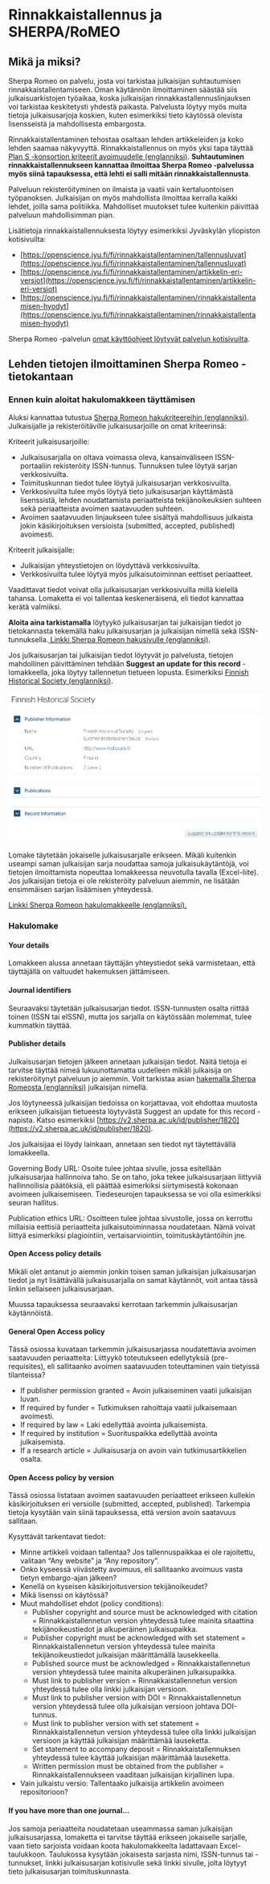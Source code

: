 # Rinnakkaistallennus ja SHERPA/RoMEO

## Mikä ja miksi?

Sherpa Romeo on palvelu, josta voi tarkistaa julkaisijan suhtautumisen rinnakkaistallentamiseen. Oman käytännön ilmoittaminen säästää siis julkaisuarkistojen työaikaa, koska julkaisijan rinnakkastallennuslinjauksen voi tarkistaa keskitetysti yhdestä paikasta. Palvelusta löytyy myös muita tietoja julkaisusarjoja koskien, kuten esimerkiksi tieto käytössä olevista lisensseistä ja mahdollisesta embargosta.

Rinnakkaistallentaminen tehostaa osaltaan lehden artikkeleiden ja koko lehden saamaa näkyvyyttä. Rinnakkaistallennus on myös yksi tapa täyttää [Plan S -konsortion kriteerit avoimuudelle (englanniksi)](https://coalition-s.org/about/). **Suhtautuminen rinnakkaistallennukseen kannattaa ilmoittaa Sherpa Romeo -palvelussa myös siinä tapauksessa, että lehti ei salli mitään rinnakkaistallennusta**. 

Palveluun rekisteröityminen on ilmaista ja vaatii vain kertaluontoisen työpanoksen. Julkaisijan on myös mahdollista ilmoittaa kerralla kaikki lehdet, joilla sama politiikka. Mahdolliset muutokset tulee kuitenkin päivittää palveluun mahdollisimman pian.

Lisätietoja rinnakkaistallennuksesta löytyy esimerkiksi Jyväskylän yliopiston kotisivuilta:

* [https://openscience.jyu.fi/fi/rinnakkaistallentaminen/tallennusluvat](https://openscience.jyu.fi/fi/rinnakkaistallentaminen/tallennusluvat)
* [https://openscience.jyu.fi/fi/rinnakkaistallentaminen/artikkelin-eri-versiot](https://openscience.jyu.fi/fi/rinnakkaistallentaminen/artikkelin-eri-versiot)
* [https://openscience.jyu.fi/fi/rinnakkaistallentaminen/rinnakkaistallentamisen-hyodyt](https://openscience.jyu.fi/fi/rinnakkaistallentaminen/rinnakkaistallentamisen-hyodyt)

Sherpa Romeo -palvelun [omat käyttöohjeet löytyvät palvelun kotisivuilta](https://v2.sherpa.ac.uk/romeo/help.html).

## Lehden tietojen ilmoittaminen Sherpa Romeo -tietokantaan

### Ennen kuin aloitat hakulomakkeen täyttämisen

Aluksi kannattaa tutustua [Sherpa Romeon hakukriteereihin (englanniksi)](https://v2.sherpa.ac.uk/romeo/about.html). Julkaisijalle ja rekisteröitäville julkaisusarjoille on omat kriteerinsä:

Kriteerit julkaisusarjoille:

* Julkaisusarjalla on oltava voimassa oleva, kansainväliseen ISSN-portaaliin rekisteröity ISSN-tunnus. Tunnuksen tulee löytyä sarjan verkkosivuilta.
* Toimituskunnan tiedot tulee löytyä julkaisusarjan verkkosivuilta.
* Verkkosivuilta tulee myös löytyä tieto julkaisusarjan käyttämästä lisenssistä, lehden noudattamista periaatteista tekijänoikeuksien suhteen sekä periaatteista avoimen saatavuuden suhteen.
* Avoimen saatavuuden linjaukseen tulee sisältyä mahdollisuus julkaista jokin käsikirjoituksen versioista (submitted, accepted, published) avoimesti.

Kriteerit julkaisijalle:

* Julkaisijan yhteystietojen on löydyttävä verkkosivuilta.
* Verkkosivuilta tulee löytyä myös julkaisutoiminnan eettiset periaatteet.

Vaadittavat tiedot voivat olla julkaisusarjan verkkosivuilla millä kielellä tahansa. Lomaketta ei voi tallentaa keskeneräisenä, eli tiedot kannattaa kerätä valmiiksi.

**Aloita aina tarkistamalla** löytyykö julkaisusarjan tai julkaisijan tiedot jo tietokannasta tekemällä haku julkaisusarjan ja julkaisijan nimellä sekä ISSN-tunnuksella.[ Linkki Sherpa Romeon hakusivulle (englanniksi)](https://v2.sherpa.ac.uk/romeo/search.html).

Jos julkaisusarjan tai julkaisijan tiedot löytyvät jo palvelusta, tietojen mahdollinen päivittäminen tehdään **Suggest an update for this record** -lomakkeella, joka löytyy tallennetun tietueen lopusta. Esimerkiksi [Finnish Historical Society (englanniksi)](https://v2.sherpa.ac.uk/id/publisher/1820).

![Muutoksen ehdottaminen](../_media/rinnakkaistallennus-1.png "Muutoksen ehdottaminen")

Lomake täytetään jokaiselle julkaisusarjalle erikseen. Mikäli kuitenkin useampi saman julkaisijan sarja noudattaa samoja julkaisukäytäntöjä, voi tietojen ilmoittamista nopeuttaa lomakkeessa neuvotulla tavalla (Excel-liite). Jos julkaisijan tietoja ei ole rekisteröity palveluun aiemmin, ne lisätään ensimmäisen sarjan lisäämisen yhteydessä.

[Linkki Sherpa Romeon hakulomakkeelle (englanniksi).](https://www.jisc.ac.uk/forms/submit-a-new-record-to-sherpa-romeo)

### Hakulomake

#### Your details

Lomakkeen alussa annetaan täyttäjän yhteystiedot sekä varmistetaan, että täyttäjällä on valtuudet hakemuksen jättämiseen.

#### Journal identifiers

Seuraavaksi täytetään julkaisusarjan tiedot. ISSN-tunnusten osalta riittää toinen (ISSN tai eISSN), mutta jos sarjalla on käytössään molemmat, tulee kummatkin täyttää. 

#### Publisher details

Julkaisusarjan tietojen jälkeen annetaan julkaisijan tiedot. Näitä tietoja ei tarvitse täyttää nimeä lukuunottamatta uudelleen mikäli julkaisija on rekisteröitynyt palveluun jo aiemmin. Voit tarkistaa asian [hakemalla Sherpa Romeosta (englanniksi)](https://v2.sherpa.ac.uk/romeo/search.html) julkaisijan nimellä. 

Jos löytyneessä julkaisijan tiedoissa on korjattavaa, voit ehdottaa muutosta erikseen julkaisijan tietueesta löytyvästä Suggest an update for this record -napista. Katso esimerkiksi [https://v2.sherpa.ac.uk/id/publisher/1820](https://v2.sherpa.ac.uk/id/publisher/1820).

Jos julkaisijaa ei löydy lainkaan, annetaan sen tiedot nyt täytettävällä lomakkeella.

Governing Body URL: Osoite tulee johtaa sivulle, jossa esitellään julkaisusarjaa hallinnoiva taho. Se on taho, joka tekee julkaisusarjaan liittyviä hallinnollisia päätöksiä, eli päättää esimerkiksi siirtymisestä kokonaan avoimeen julkaisemiseen. Tiedeseurojen tapauksessa se voi olla esimerkiksi seuran hallitus.

Publication ethics URL: Osoitteen tulee johtaa sivustolle, jossa on kerrottu millaisia eettisiä periaatteita julkaisutoiminnassa noudatetaan. Nämä voivat liittyä esimerkiksi plagiointiin, vertaisarviointiin, toimituskäytäntöihin jne.

#### Open Access policy details

Mikäli olet antanut jo aiemmin jonkin toisen saman julkaisijan julkaisusarjan tiedot ja nyt lisättävällä julkaisusarjalla on samat käytännöt, voit antaa tässä linkin sellaiseen julkaisusarjaan.

Muussa tapauksessa seuraavaksi kerrotaan tarkemmin julkaisusarjan käytännöistä.

#### General Open Access policy

Tässä osiossa kuvataan tarkemmin julkaisusarjassa noudatettavia avoimen saatavuuden periaatteita: Liittyykö toteutukseen edellytyksiä (pre-requisites), eli sallitaanko avoimen saatavuuden toteuttaminen vain tietyissä tilanteissa?

* If publisher permission granted = Avoin julkaiseminen vaatii julkaisijan luvan.
* If required by funder = Tutkimuksen rahoittaja vaatii julkaisemaan avoimesti.
* If required by law = Laki edellyttää avointa julkaisemista.
* If required by institution = Suorituspaikka edellyttää avointa julkaisemista.
* If a research article = Julkaisusarja on avoin vain tutkimusartikkelien osalta.

#### Open Access policy by version

Tässä osiossa listataan avoimen saatavuuden periaatteet erikseen kullekin käsikirjoituksen eri versiolle (submitted, accepted, published). Tarkempia tietoja kysytään vain siinä tapauksessa, että version avoin saatavuus sallitaan.

Kysyttävät tarkentavat tiedot:

* Minne artikkeli voidaan tallentaa? Jos tallennuspaikkaa ei ole rajoitettu, valitaan “Any website” ja “Any repository”.
* Onko kyseessä viivästetty avoimuus, eli sallitaanko avoimuus vasta tietyn embargo-ajan jälkeen? 
* Kenellä on kyseisen käsikirjoitusversion tekijänoikeudet?
* Mikä lisenssi on käytössä?
* Muut mahdolliset ehdot (policy conditions):
    * Publisher copyright and source must be acknowledged with citation = Rinnakkaistallennetun version yhteydessä tulee mainita sitaattina tekijänoikeustiedot ja alkuperäinen julkaisupaikka.
    * Publisher copyright must be acknowledged with set statement = Rinnakkaistallennetun version yhteydessä tulee mainita tekijänoikeustiedot julkaisijan määrittämällä lausekkeella.
    * Published source must be acknowledged = Rinnakkaistallennetun version yhteydessä tulee mainita alkuperäinen julkaisupaikka.
    * Must link to publisher version = Rinnakkaistallennetun version yhteydessä tulee olla linkki julkaisijan versioon.
    * Must link to publisher version with DOI = Rinnakkaistallennetun version yhteydessä tulee olla julkaisijan versioon johtava DOI-tunnus.
    * Must link to publisher version with set statement = Rinnakkaistallennetun version yhteydessä tulee olla linkki julkaisijan versioon ja käyttää julkaisijan määrittämää lauseketta.
    * Set statement to accompany deposit = Rinnakkaistallennuksen yhteydessä tulee käyttää julkaisijan määrittämää lauseketta.
    * Written permission must be obtained from the publisher = Rinnakkaistallennukseen vaaditaan julkaisijan kirjallinen lupa.
* Vain julkaistu versio: Tallentaako julkaisija artikkelin avoimeen repositorioon?

#### If you have more than one journal…

Jos samoja periaatteita noudatetaan useammassa saman julkaisijan julkaisusarjassa, lomaketta ei tarvitse täyttää erikseen jokaiselle sarjalle, vaan tieto sarjoista voidaan koota hakulomakkeelta ladattavaan Excel-taulukkoon. Taulukossa kysytään jokaisesta sarjasta nimi, ISSN-tunnus tai -tunnukset, linkki julkaisusarjan kotisivulle sekä linkki sivulle, jolta löytyyt tieto julkaisusarjan toimituskunnasta.
